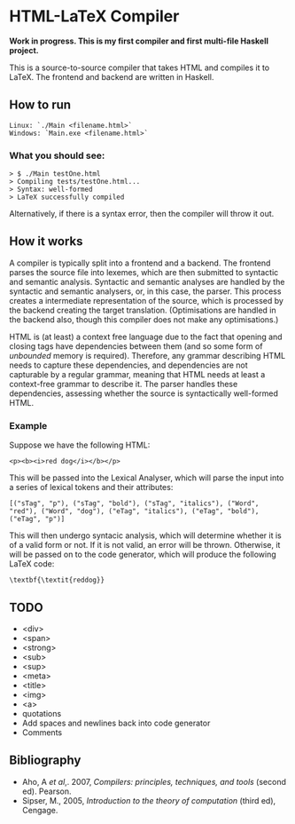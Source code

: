 # HTML-LaTeX Compiler

**Work in progress. This is my first compiler and first multi-file Haskell project.**

This is a source-to-source compiler that takes HTML and compiles it to LaTeX. The frontend and backend are written in Haskell.

## How to run
```
Linux: `./Main <filename.html>`
Windows: `Main.exe <filename.html>`
```
### What you should see:
```
> $ ./Main testOne.html
> Compiling tests/testOne.html...
> Syntax: well-formed
> LaTeX successfully compiled
```
Alternatively, if there is a syntax error, then the compiler will throw it out.
## How it works

A compiler is typically split into a frontend and a backend. The frontend parses the source file into lexemes, which are then submitted to syntactic and semantic analysis. Syntactic and semantic analyses are handled by the syntactic and semantic analysers, or, in this case, the parser. This process creates a intermediate representation of the source, which is processed by the backend creating the target translation. (Optimisations are handled in the backend also, though this compiler does not make any optimisations.)

HTML is (at least) a context free language due to the fact that opening and closing tags have dependencies between them (and so some form of _unbounded_ memory is required). Therefore, any grammar describing HTML needs to capture these dependencies, and dependencies are not capturable by a regular grammar, meaning that HTML needs at least a context-free grammar to describe it. The parser handles these dependencies, assessing whether the source is syntactically well-formed HTML.

### Example

Suppose we have the following HTML:

`<p><b><i>red dog</i></b></p>`

This will be passed into the Lexical Analyser, which will parse the input into a series of lexical tokens and their attributes:

`[("sTag", "p"), ("sTag", "bold"), ("sTag", "italics"), ("Word", "red"), ("Word", "dog"), ("eTag", "italics"), ("eTag", "bold"), ("eTag", "p")]`

This will then undergo syntacic analysis, which will determine whether it is of a valid form or not. If it is not valid, an error will be thrown. Otherwise, it will be passed on to the code generator, which will produce the following LaTeX code:

`\textbf{\textit{reddog}}`

## TODO

- \<div\>
- \<span\>
- \<strong\>
- \<sub\>
- \<sup\>
- \<meta\>
- \<title\>
- \<img\>
- \<a\>
- quotations
- Add spaces and newlines back into code generator
- Comments

## Bibliography

- Aho, A _et al_,. 2007, _Compilers: principles, techniques, and tools_ (second ed). Pearson.
- Sipser, M., 2005, _Introduction to the theory of computation_ (third ed), Cengage.
